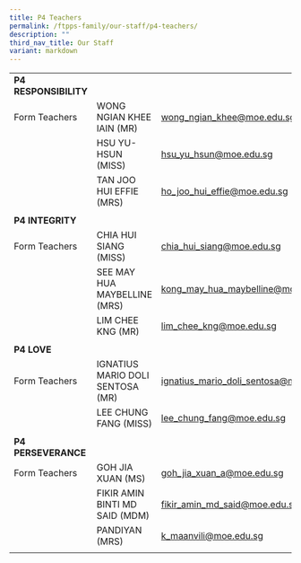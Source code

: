 ```yaml
---
title: P4 Teachers
permalink: /ftpps-family/our-staff/p4-teachers/
description: ""
third_nav_title: Our Staff
variant: markdown
---
```

|  |  |  |
|---|---|---|
|  **P4 RESPONSIBILITY** |   |   |
|  Form Teachers |  WONG NGIAN KHEE IAIN (MR)  |  [wong_ngian_khee@moe.edu.sg](mailto:wong_ngian_khee@moe.edu.sg) |
|  | HSU YU-HSUN (MISS) |  [hsu_yu_hsun@moe.edu.sg](mailto:hsu_yu_hsun@moe.edu.sg) |
|   |  TAN JOO HUI EFFIE (MRS) |  [ho_joo_hui_effie@moe.edu.sg](mailto:ho_joo_hui_effie@moe.edu.sg) |
|  |  |  |
|  **P4 INTEGRITY** |   |   |
|  Form Teachers |  CHIA HUI SIANG (MISS) |  [chia_hui_siang@moe.edu.sg](mailto:chia_hui_siang@moe.edu.sg) |
|  |  SEE MAY HUA MAYBELLINE (MRS)  |  [kong_may_hua_maybelline@moe.edu.sg](mailto:kong_may_hua_maybelline@moe.edu.sg) |
|   |  LIM CHEE KNG (MR) |  [lim_chee_kng@moe.edu.sg](mailto:lim_chee_kng@moe.edu.sg) |
|  |  |  |
|  **P4 LOVE** |  |  |
|  Form Teachers |  IGNATIUS MARIO DOLI SENTOSA (MR)  |  [ignatius_mario_doli_sentosa@moe.edu.sg](mailto:ignatius_mario_doli_sentosa@moe.edu.sg) |
|   |  LEE CHUNG FANG (MISS) |  [lee_chung_fang@moe.edu.sg](mailto:lee_chung_fang@moe.edu.sg) |
|  |   |   |
|  **P4 PERSEVERANCE** |   |   |
|  Form Teachers |  GOH JIA XUAN (MS)  |  [goh_jia_xuan_a@moe.edu.sg](mailto:goh_jia_xuan_a@moe.edu.sg) |
|  |  FIKIR AMIN BINTI MD SAID (MDM) |  [fikir_amin_md_said@moe.edu.sg](mailto:fikir_amin_md_said@moe.edu.sg) |
|  |  PANDIYAN (MRS) |  [k_maanvili@moe.edu.sg](mailto:k_maanvili@moe.edu.sg) |
|  |  |  |